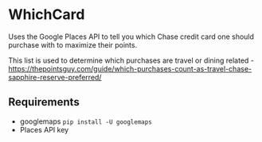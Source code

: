 # WhichCard

Uses the Google Places API to tell you which Chase credit card one should purchase with to maximize their points.

This list is used to determine which purchases are travel or dining related - https://thepointsguy.com/guide/which-purchases-count-as-travel-chase-sapphire-reserve-preferred/

## Requirements
- googlemaps `pip install -U googlemaps`
- Places API key

